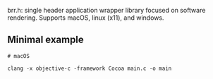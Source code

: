 brr.h: single header application wrapper library focused on software rendering. Supports macOS, linux (x11), and windows. 


## Minimal example

```
# macOS

clang -x objective-c -framework Cocoa main.c -o main

```
